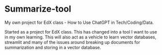 # Summarize-tool

My own project for EdX class - How to Use ChatGPT in Tech/Coding/Data.

Started as a project for EdX class. This has changed into a tool I want to use in my own learning.
This will also act as a vehicle to learn vector databases, streamlit and many of the issues around breaking up documents for summarization and storing in a vector database.
